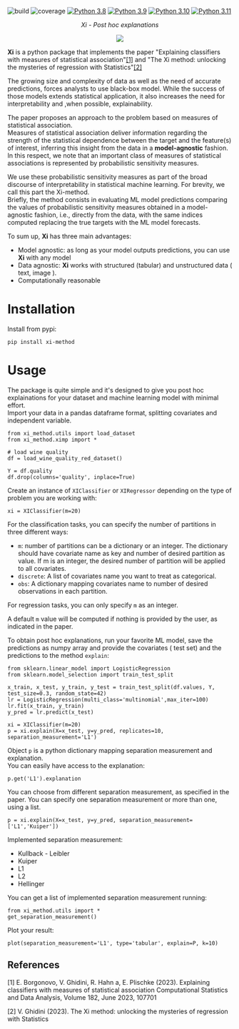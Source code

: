 ![build](https://github.com/mfumagalli68/xi/actions/workflows/build.yml/badge.svg)
![coverage](https://codecov.io/gh/mfumagalli68/xi/branch/main/graph/badge.svg)
[![Python 3.8](https://img.shields.io/badge/python-3.8-blue.svg)](https://www.python.org/downloads/release/python-380/)
[![Python 3.9](https://img.shields.io/badge/python-3.9-blue.svg)](https://www.python.org/downloads/release/python-390/)
[![Python 3.10](https://img.shields.io/badge/python-3.10-blue.svg)](https://www.python.org/downloads/release/python-310/)
[![Python 3.11](https://img.shields.io/badge/python-3.11-blue.svg)](https://www.python.org/downloads/release/python-311/)


<p align="center">
    <em>Xi - Post hoc explanations</em>
</p>

<p align="center">
    <img src="logo.PNG">
</p>


**Xi** is a python package that implements the paper 
"Explaining classifiers with measures of statistical association"[[1]](#1)
and "The Xi method: unlocking the mysteries of regression with Statistics"[[2]](#2)<br>

The growing size and complexity of data as well as the need of accurate predictions, forces analysts to use black-box
model. While the success of those models extends statistical application, it also increases the need for
interpretability and ,when possible, explainability.

The paper proposes an approach to the problem based on measures of statistical association.<br>
Measures of statistical association deliver information regarding the strength of the statistical dependence between the
target and the feature(s) of interest, inferring this insight from the data in a **model-agnostic** fashion.<br>
In this respect, we note that an important class of measures of statistical associations is represented by probabilistic
sensitivity measures.<br>

We use these probabilistic sensitivity measures as part of the broad discourse of interpretability in statistical
machine learning. For brevity, we call this part the Xi-method.<br>
Briefly, the method consists in evaluating ML model predictions comparing the values of probabilistic sensitivity
measures obtained in a model-agnostic fashion, i.e., directly from the data, with the same indices computed replacing
the true targets with the ML model forecasts.<br>

To sum up, **Xi** has three main advantages:

- Model agnostic: as long as your model outputs predictions, you can use **Xi** with any model
- Data agnostic: **Xi** works with structured (tabular) and unstructured data ( text, image ).
- Computationally reasonable

# Installation

Install from pypi:

```[python]
pip install xi-method
```

# Usage

The package is quite simple and it's designed to give you post hoc explainations for your dataset and machine learning
model with minimal effort.<br> 
Import your data in a pandas dataframe format, splitting covariates and independent
variable.<br>

```[python]
from xi_method.utils import load_dataset
from xi_method.ximp import *

# load wine quality
df = load_wine_quality_red_dataset()

Y = df.quality
df.drop(columns='quality', inplace=True)
```

Create an instance of `XIClassifier` or `XIRegressor` depending on the type of problem you are working with:<br>

```[python]
xi = XIClassifier(m=20)
```

For the classification tasks, you can specify the number of partitions in three different ways:

- `m`: number of partitions can be a dictionary or an integer. The dictionary should have covariate name as key and
  number of desired partition as value. If m is an integer, the desired number of partition will be applied to all
  covariates.
- `discrete`: A list of covariates name you want to treat as categorical.
- `obs`: A dictionary mapping covariates name to number of desired observations in each partition.

For regression tasks, you can only specify `m` as an integer.<br>

A default `m` value will be computed if nothing is provided by the user, as indicated in the paper.<br>

To obtain post hoc explanations, run your favorite ML model, save the predictions as numpy array
and provide the covariates ( test set) and the predictions to the method `explain`:

```[python]
from sklearn.linear_model import LogisticRegression
from sklearn.model_selection import train_test_split

x_train, x_test, y_train, y_test = train_test_split(df.values, Y, test_size=0.3, random_state=42)
lr = LogisticRegression(multi_class='multinomial',max_iter=100)
lr.fit(x_train, y_train)
y_pred = lr.predict(x_test)

xi = XIClassifier(m=20)
p = xi.explain(X=x_test, y=y_pred, replicates=10, separation_measurement='L1')
```

Object `p` is a python dictionary mapping separation measurement and explanation.<br>
You can easily have access to the explanation:

```[python]
p.get('L1').explanation
```

You can choose from different separation measurement, as specified in the paper. You can specify one separation
measurement or more than one, using a list.

```[python]
p = xi.explain(X=x_test, y=y_pred, separation_measurement=['L1','Kuiper'])
```

Implemented separation measurement:

- Kullback - Leibler
- Kuiper
- L1
- L2
- Hellinger

You can get a list of implemented separation measurement running:

```[python]
from xi_method.utils import *
get_separation_measurement()
```

Plot your result:

```[python]
plot(separation_measurement='L1', type='tabular', explain=P, k=10)
```


## References
<a id="1">[1]</a> 
E. Borgonovo, V. Ghidini, R. Hahn a, E. Plischke (2023). 
Explaining classifiers with measures of statistical association
Computational Statistics and Data Analysis, Volume 182, June 2023, 107701

<a id="2">[2]</a> 
V. Ghidini (2023). 
The Xi method: unlocking the mysteries of regression with Statistics
